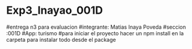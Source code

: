 # Exp3_Inayao_001D
#entrega n3 para evaluacion
#integrante: Matias Inaya Poveda 
#seccion :001D
#App: turismo
#para iniciar el proyecto hacer un npm install en la carpeta para instalar todo desde el package
